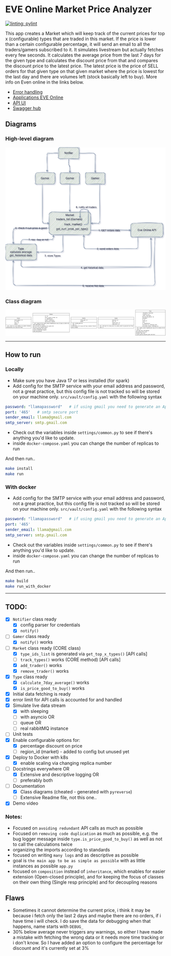 # EVE Online Market Price Analyzer

[![linting: pylint](https://img.shields.io/badge/linting-pylint-yellowgreen)](https://github.com/pylint-dev/pylint)

This app creates a Market which will keep track of the current prices for top x (configurable) types that are traded in this market. If the price is lower than a certain configurable percentage, it will send an email to all the traders/gamers subscribed to it. 
It simulates livestream but actually fetches every few seconds. It calculates the average price from the last 7 days for the given type and calculates the discount price from that and compares the discount price to the latest price. The latest price is the price of SELL orders for that given type on that given market where the price is lowest for the last day and there are volumes left (stock basically left to buy). More info on Even online in the links below.

- [Error handling](https://developers.eveonline.com/blog/error-rate-limiting-imminent)
- [Applications EVE Online](https://developers.eveonline.com/applications)
- [API UI](https://esi.evetech.net/ui/) 
- [Swagger hub](https://apidog.com/apidoc/project-346592/api-3531125) 

## Diagrams

### High-level diagram

<img src="img/diagram.png" alt="drawing" width="700"/>

### Class diagram

![class_diagram](img/classes.png)

---

## How to run

### Locally

- Make sure you have Java 17 or less installed (for spark)
- Add config for the SMTP service with your email address and password, not a great practice, but this config file is not tracked so will be stored on your machine only. 
`src/vault/config.yaml`
 with the following syntax

```yaml
password: "llamapassword"   # if using gmail you need to generate an App password first and use that for which you need to enable 2FA. 
port: '465'   # smtp secure port
sender_email: llama@gmail.com
smtp_server: smtp.gmail.com
```

- Check out the variables inside `settings/common.py` to see if there's anything you'd like to update. 
- inside `docker-compose.yaml` you can change the number of replicas to run

And then run.. 

```bash
make install
make run
```

### With docker

- Add config for the SMTP service with your email address and password, not a great practice, but this config file is not tracked so will be stored on your machine only. 
`src/vault/config.yaml`
 with the following syntax

```yaml
password: "llamapassword"   # if using gmail you need to generate an App password first and use that for which you need to enable 2FA. 
port: '465'
sender_email: llama@gmail.com
smtp_server: smtp.gmail.com
```

- Check out the variables inside `settings/common.py` to see if there's anything you'd like to update. 
- inside `docker-compose.yaml` you can change the number of replicas to run

And then run.. 

```bash
make build
make run_with_docker
```

---

## TODO:
- [x] `Notifier` class ready
  - [x] config parser for credentials
  - [x] `notify()`
- [ ] `Gamer` class ready
  - [x] `notify()` works 
- [ ] `Market` class ready     (CORE class)
  - [x] `type_ids_list` is generated via `get_top_x_types()` [API calls]  
  - [ ] `track_types()` works   (CORE method) [API calls] 
  - [x] `add_trader()` works 
  - [x] `remove_trader()` works 
- [x] `Type` class ready
  - [x] `calculate_7day_average()` works
  - [x] `is_price_good_to_buy()` works
- [x] Initial data fetching is ready
- [x] error limit for API calls is accounted for and handled
- [x] Simulate live data stream
  - [x] with sleeping
  - [ ] with asyncio OR
  - [ ] queue OR
  - [ ] real rabbitMQ instance
- [ ] Unit tests
- [x] Enable configurable options for:
  - [x] percentage discount on price
  - [ ] region_id (market) - added to config but unused yet
- [x] Deploy to Docker with k8s
  - [x] enable scaling via changing replica number
- [ ] Docstrings everywhere OR
  - [x] Extensive and descriptive logging OR 
  - [ ] preferably both
- [ ] Documentation
  - [x] Class diagrams (cheated - generated with `pyreverse`)
  - [ ] Extensive Readme file, not this one.. 
- [x] Demo video

### Notes:
- Focused on `avoiding redundant` API calls as much as possible
- Focused on `removing code duplication` as much as possible, e.g. the bug logger message inside `type.is_price_good_to_buy()` as well as not to call the calculations twice
- organizing the imports according to standards
- focused on writing `many logs` and as descriptive as possible
- goal is `the main app to be as simple as possible` with as little instances as possible `app.py`
- focused on `composition` instead of `inheritance`, which enables for easier extension (Open-closed principle), and for keeping the focus of classes on their own thing (Single resp principle) and for decoupling reasons 


## Flaws
- Sometimes it cannot determine the current price, i think it may be because i fetch only the last 2 days and maybe there are no orders, if i have time i will check. I do save the data for debugging when that happens, name starts with `DEBUG_`
- 30% below average never triggers any warnings, so either I have made a mistake with fetching the wrong data or it needs more time tracking or i don't know. So I have added an option to configure the percentage for discount and it's currently set at 3%
